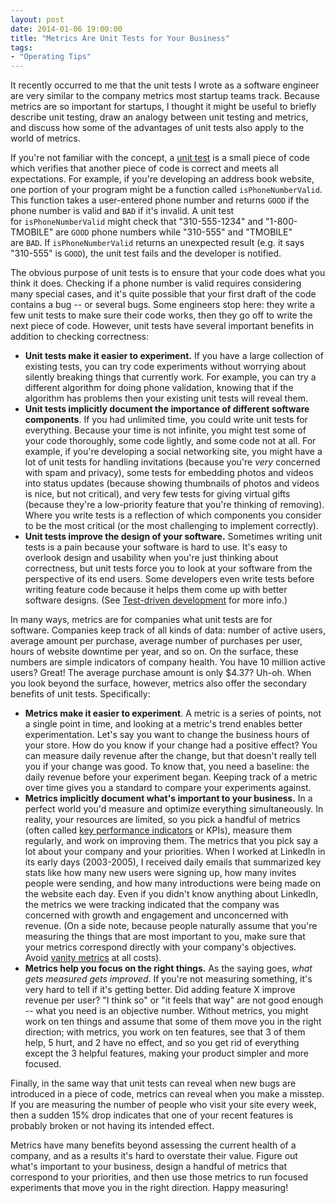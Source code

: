 ```yaml
---
layout: post
date: 2014-01-06 19:00:00
title: "Metrics Are Unit Tests for Your Business"
tags:
- "Operating Tips"
---
```


It recently occurred to me that the unit tests I wrote as a software engineer are very similar to the company metrics most startup teams track. Because metrics are so important for startups, I thought it might be useful to briefly describe unit testing, draw an analogy between unit testing and metrics, and discuss how some of the advantages of unit tests also apply to the world of metrics.

If you're not familiar with the concept, a <a href="https://www.quora.com/Unit-Testing/How-do-you-explain-unit-testing-to-a-layman?share=1" target="_blank">unit test</a> is a small piece of code which verifies that another piece of code is correct and meets all expectations. For example, if you're developing an address book website, one portion of your program might be a function called `isPhoneNumberValid`. This function takes a user-entered phone number and returns `GOOD` if the phone number is valid and `BAD` if it's invalid. A unit test for `isPhoneNumberValid` might check that "310-555-1234" and "1-800-TMOBILE" are `GOOD` phone numbers while "310-555" and "TMOBILE" are `BAD`. If `isPhoneNumberValid` returns an unexpected result (e.g. it says "310-555" is `GOOD`), the unit test fails and the developer is notified.

The obvious purpose of unit tests is to ensure that your code does what you think it does. Checking if a phone number is valid requires considering many special cases, and it's quite possible that your first draft of the code contains a bug -- or several bugs. Some engineers stop here: they write a few unit tests to make sure their code works, then they go off to write the next piece of code. However, unit tests have several important benefits in addition to checking correctness:

- **Unit tests make it easier to experiment.** If you have a large collection of existing tests, you can try code experiments without worrying about silently breaking things that currently work. For example, you can try a different algorithm for doing phone validation, knowing that if the algorithm has problems then your existing unit tests will reveal them.
- **Unit tests implicitly document the importance of different software components**. If you had unlimited time, you could write unit tests for everything. Because your time is not infinite, you might test some of your code thoroughly, some code lightly, and some code not at all. For example, if you're developing a social networking site, you might have a lot of unit tests for handling invitations (because you're _very_ concerned with spam and privacy), some tests for embedding photos and videos into status updates (because showing thumbnails of photos and videos is nice, but not critical), and very few tests for giving virtual gifts (because they're a low-priority feature that you're thinking of removing). Where you write tests is a reflection of which components you consider to be the most critical (or the most challenging to implement correctly).
- **Unit tests improve the design of your software.** Sometimes writing unit tests is a pain because your software is hard to use. It's easy to overlook design and usability when you're just thinking about correctness, but unit tests force you to look at your software from the perspective of its end users. Some developers even write tests before writing feature code because it helps them come up with better software designs. (See <a href="http://en.wikipedia.org/wiki/Test-driven_development" target="_blank">Test-driven development</a> for more info.)

In many ways, metrics are for companies what unit tests are for software. Companies keep track of all kinds of data: number of active users, average amount per purchase, average number of purchases per user, hours of website downtime per year, and so on. On the surface, these numbers are simple indicators of company health. You have 10 million active users? Great! The average purchase amount is only $4.37? Uh-oh. When you look beyond the surface, however, metrics also offer the secondary benefits of unit tests. Specifically:

- **Metrics make it easier to experiment**. A metric is a series of points, not a single point in time, and looking at a metric's trend enables better experimentation. Let's say you want to change the business hours of your store. How do you know if your change had a positive effect? You can measure daily revenue after the change, but that doesn't really tell you if your change was good. To know that, you need a baseline: the daily revenue before your experiment began. Keeping track of a metric over time gives you a standard to compare your experiments against.
- **Metrics implicitly document what's important to your business.** In a perfect world you'd measure and optimize everything simultaneously. In reality, your resources are limited, so you pick a handful of metrics (often called <a href="http://en.wikipedia.org/wiki/Performance_indicator" target="_blank">key performance indicators</a> or KPIs), measure them regularly, and work on improving them. The metrics that you pick say a lot about your company and your priorities. When I worked at LinkedIn in its early days (2003-2005), I received daily emails that summarized key stats like how many new users were signing up, how many invites people were sending, and how many introductions were being made on the website each day. Even if you didn't know anything about LinkedIn, the metrics we were tracking indicated that the company was concerned with growth and engagement and unconcerned with revenue. (On a side note, because people naturally assume that you're measuring the things that are most important to you, make sure that your metrics correspond directly with your company's objectives. Avoid <a href="http://blogs.hbr.org/2010/02/entrepreneurs-beware-of-vanity-metrics/" target="_blank">vanity metrics</a> at all costs).
- **Metrics help you focus on the right things.** As the saying goes, _what gets measured gets improved_. If you're not measuring something, it's very hard to tell if it's getting better. Did adding feature X improve revenue per user? "I think so" or "it feels that way" are not good enough -- what you need is an objective number. Without metrics, you might work on ten things and assume that some of them move you in the right direction; with metrics, you work on ten features, see that 3 of them help, 5 hurt, and 2 have no effect, and so you get rid of everything except the 3 helpful features, making your product simpler and more focused.

Finally, in the same way that unit tests can reveal when new bugs are introduced in a piece of code, metrics can reveal when you make a misstep. If you are measuring the number of people who visit your site every week, then a sudden 15% drop indicates that one of your recent features is probably broken or not having its intended effect. 

Metrics have many benefits beyond assessing the current health of a company, and as a results it's hard to overstate their value. Figure out what's important to your business, design a handful of metrics that correspond to your priorities, and then use those metrics to run focused experiments that move you in the right direction. Happy measuring!